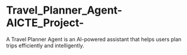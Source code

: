 # Travel_Planner_Agent-AICTE_Project-
A Travel Planner Agent is an AI-powered assistant that helps users plan trips efficiently  and intelligently.
